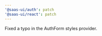 ```yaml
---
'@saas-ui/auth': patch
'@saas-ui/react': patch
---
```


Fixed a typo in the AuthForm styles provider.
